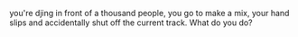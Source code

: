 you're djing in front of a thousand people, you go to make a mix, your hand slips and accidentally shut off the current track. What do you do?